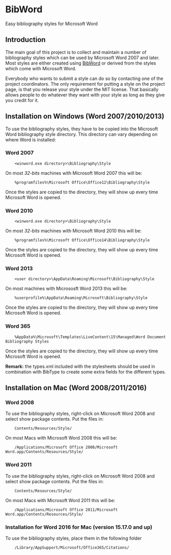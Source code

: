 # BibWord
Easy bibliography styles for Microsoft Word

## Introduction
The main goal of this project is to collect and maintain a number of bibliography styles which can be used by Microsoft Word 2007 and later. Most styles are either created using [BibWord](BibWord) or derived from the styles which come with Microsoft Word. 

Everybody who wants to submit a style can do so by contacting one of the project coordinators. The only requirement for putting a style on the project page, is that you release your style under the MIT license. That basically allows people to do whatever they want with your style as long as they give you credit for it.

## Installation on Windows (Word 2007/2010/2013)
To use the bibliography styles, they have to be copied into the Microsoft Word bibliography style directory. This directory can vary depending on where Word is installed: 
### Word 2007
```
    <winword.exe directory>\Bibliography\Style
```
On most _32-bits_ machines with Microsoft Word 2007 this will be:

```
    %programfiles%\Microsoft Office\Office12\Bibliography\Style
```
Once the styles are copied to the directory, they will show up every time Microsoft Word is opened.

### Word 2010
```
    <winword.exe directory>\Bibliography\Style
```
On most _32-bits_ machines with Microsoft Word 2010 this will be:

```
    %programfiles%\Microsoft Office\Office14\Bibliography\Style
```
Once the styles are copied to the directory, they will show up every time Microsoft Word is opened.

### Word 2013
```
    <user directory>\AppData\Roaming\Microsoft\Bibliography\Style
```
On most machines with Micrososft Word 2013 this will be:

```
    %userprofile%\AppData\Roaming\Microsoft\Bibliography\Style
```
Once the styles are copied to the directory, they will show up every time Microsoft Word is opened.

### Word 365
```
    %AppData%\Microsoft\Templates\LiveContent\15\Managed\Word Document Bibliography Styles
```
Once the styles are copied to the directory, they will show up every time Microsoft Word is opened.

**Remark:** the types.xml included with the stylesheets should be used in combination with BibType to create some extra fields for the different types.
## Installation on Mac (Word 2008/2011/2016)
### Word 2008
To use the bibliography styles, right-click on Microsoft Word 2008 and select show package contents. Put the files in:
```
    Contents/Resources/Style/
```
On most Macs with Microsoft Word 2008 this will be:

```
    /Applications/Microsoft Office 2008/Microsoft Word.app/Contents/Resources/Style/
```
### Word 2011
To use the bibliography styles, right-click on Microsoft Word 2008 and select show package contents. Put the files in:
```
    Contents/Resources/Style/
```
On most Macs with Microsoft Word 2011 this will be:

```
    /Applications/Microsoft Office 2011/Microsoft Word.app/Contents/Resources/Style/
```
### Installation for Word 2016 for Mac (version 15.17.0 and up)
To use the bibliography styles, place them in the following folder
```
    /Library/AppSupport/Microsoft/Office365/Citations/
```